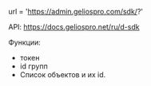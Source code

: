 url = 'https://admin.geliospro.com/sdk/?'

API: https://docs.geliospro.net/ru/d-sdk

Функции:

* токен
* id групп
* Список объектов и их id.
